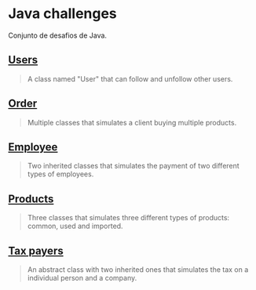 # Java challenges

Conjunto de desafios de Java.

## [Users](https://github.com/docafavarato/java-challenges/blob/main/User/User.java)
> A class named "User" that can follow and unfollow other users.

## [Order](https://github.com/docafavarato/java-challenges/blob/main/Order/Order.java)
> Multiple classes that simulates a client buying multiple products.

## [Employee](https://github.com/docafavarato/java-challenges/blob/main/Employee/Employee.java)
> Two inherited classes that simulates the payment of two different types of employees.

## [Products](https://github.com/docafavarato/java-challenges/blob/main/Products/Product.java)
> Three classes that simulates three different types of products: common, used and imported.

## [Tax payers](https://github.com/docafavarato/java-challenges/blob/main/Tax/TaxPayer.java)
> An abstract class with two inherited ones that simulates the tax on a individual person and a company.
